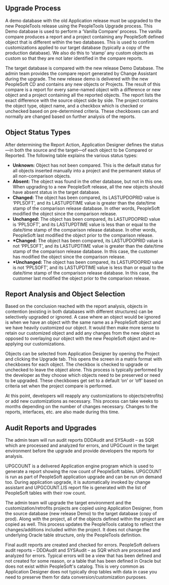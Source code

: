 ## Upgrade Process
A demo database with the old Application release must be upgraded to the new PeopleTools release using the PeopleTools Upgrade process. This Demo database is used to perform a ‘Vanilla Compare’ process. The vanilla compare produces a report and a project containing any PeopleSoft defined object that is different within the two databases. This is used to confirm customizations applied to our target database (typically a copy of the production database). We also do this to ‘stamp’ any custom objects as custom so that they are not later identified in the compare reports.

The target database is compared with the new release Demo Database. The admin team provides the compare report generated by Change Assistant during the upgrade. The new release demo is delivered with the new PeopleSoft CD and contains any new objects or Projects. The result of this compare is a report for every same-named object with a difference or new object and a project containing all the reported objects. The report lists the exact difference with the source object side by side. The project contains the object type, object name, and a checkbox which is checked or unchecked based on pre-determined criteria. These checkboxes can and normally are changed based on further analysis of the reports.

## Object Status Types
After determining the Report Action, Application Designer defines the status—in both the source and the target—of each object to be Compared or Reported. The following table explains the various status types:

- **Unknown:** Object has not been compared. This is the default status for all objects inserted manually into a project and the permanent status of all non-comparison objects.
- **Absent:** The object was found in the other database, but not in this one. When upgrading to a new PeopleSoft release, all the new objects should have absent status in the target database.
- **Changed:** The object has been compared, its LASTUPDOPRID value is ‘PPLSOFT’, and its LASTUPDTIME value is greater than the date/time stamp of the comparison release database. In other words, PeopleSoft modified the object since the comparison release.
- **Unchanged:** The object has been compared, its LASTUPDOPRID value is ‘PPLSOFT’, and its LASTUPDTIME value is less than or equal to the date/time stamp of the comparison release database. In other words, PeopleSoft last modified the object prior to the comparison release.
- **\*Changed:** The object has been compared, its LASTUPDOPRID value is not ‘PPLSOFT’, and its LASTUPDTIME value is greater than the date/time stamp of the comparison release database. In this case, the customer has modified the object since the comparison release.
- **\*Unchanged:** The object has been compared, its LASTUPDOPRID value is not ‘PPLSOFT’, and its LASTUPDTIME value is less than or equal to the date/time stamp of the comparison release database. In this case, the customer last modified the object prior to the comparison release.

## Report Analysis and Object Selection
Based on the conclusion reached with the report analysis, objects in contention (existing in both databases with different structures) can be selectively upgraded or ignored. A case where an object would be ignored is when we have an object with the same name as a PeopleSoft object and we have heavily customized our object. It would then make more sense to retain our customized object and add any changes from the new object as opposed to overlaying our object with the new PeopleSoft object and re-applying our customizations.

Objects can be selected from Application Designer by opening the Project and clicking the Upgrade tab. This opens the screen in a matrix format with checkboxes for each object. The checkbox is checked to upgrade or unchecked to leave the object alone. This process is typically performed by the developer as they choose which objects need to be preserved or need to be upgraded. These checkboxes get set to a default ‘on’ or ‘off’ based on criteria set when the project compare is performed.

At this point, developers will reapply any customizations to objects(retrofits) or add new customizations as necessary. This process can take weeks to months depending on the number of changes necessary. Changes to the reports, interfaces, etc. are also made during this time.

## Audit Reports and Upgrades
The admin team will run audit reports DDDAudit and SYSAudit – as SQR which are processed and analyzed for errors, and UPGCount in the target environment before the upgrade and provide developers the reports for analysis.

UPGCOUNT is a delivered Application engine program which is used to generate a report showing the row count of PeopleSoft tables. UPGCOUNT is run as part of PeopleSoft application upgrade and can be run on demand too. During application upgrade, it is automatically invoked by change assistant and UPGCOUNT.LIS report file is generated with the list of PeopleSoft tables with their row count.

The admin team will upgrade the target environment and the customization/retrofits projects are copied using Application Designer, from the source database (new release Demo) to the target database (copy of prod). Along with the project, all of the objects defined within the project are copied as well. This process updates the PeopleTools catalog to reflect the changes/additions included within the project. It does not change the underlying Oracle table structure, only the PeopleTools definition.

Final audit reports are created and checked for errors. PeopleSoft delivers audit reports – DDDAudit and SYSAudit – as SQR which are processed and analyzed for errors. Typical errors will be a view that has been defined and not created for some reason, or a table that has been defined in Oracle but does not exist within PeopleSoft's catalog. This is very common as Application Designer does not typically drop tables with data in case you need to preserve them for data conversion/customization purposes.
